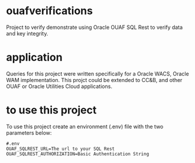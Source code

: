 # ouafverifications
Project to verify demonstrate using Oracle OUAF SQL Rest to verify data and key integrity.

# application
Queries for this project were written specifically for a Oracle WACS, Oracle WAM implementation. This projct could be extended to CC&B, and other OUAF or Oracle Utilities Cloud applications.

# to use this project
To use this project create an environment (.env) file with the two parameters below:
```
#.env
OUAF_SQLREST_URL=The url to your SQL Rest
OUAF_SQLREST_AUTHORIZATION=Basic Authentication String
```